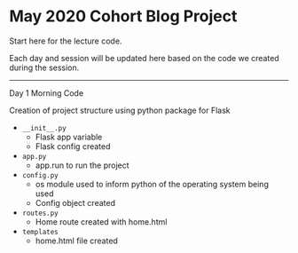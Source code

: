 # May 2020 Cohort Blog Project

Start here for the lecture code.

Each day and session will be updated here based on the code we created during the session.

---

Day 1 Morning Code

Creation of project structure using python package for Flask

- `__init__.py`
    - Flask app variable
    - Flask config created
- `app.py`
    - app.run to run the project
- `config.py`
    - os module used to inform python of the operating system being used
    - Config object created
- `routes.py`
    - Home route created with home.html
- `templates`
    - home.html file created 

